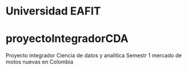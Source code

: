 # Universidad EAFIT
# proyectoIntegradorCDA
Proyecto integrador Ciencia de datos y analitica Semestr 1 mercado de motos nuevas en Colombia
